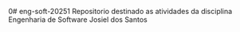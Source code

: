 0# eng-soft-20251
Repositorio destinado as atividades da disciplina Engenharia de Software
Josiel dos Santos 

